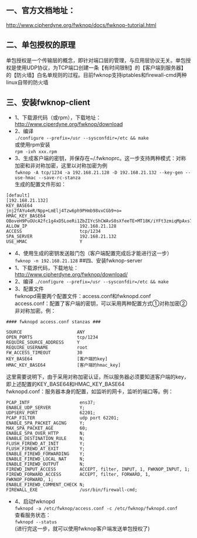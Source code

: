 ## 一、官方文档地址：
http://www.cipherdyne.org/fwknop/docs/fwknop-tutorial.html
## 二、单包授权的原理
单包授权是一个传输层的概念，即针对端口层的管理，与应用层协议无关。单包授权是使用UDP协议，为TCP端口创建一条【有时间限制】的【客户端到服务器】的【防火墙】白名单规则的过程。目前fwknop支持iptables和firewall-cmd两种linux自带的防火墙

## 三、安装fwknop-client

- 1、下载源代码（或rpm），下载地址：http://www.ciperdyne.org/fwknop/download
- 2、编译  
`
./configure --prefix=/usr --sysconfdir=/etc && make
`  
或使用rpm安装  
`
rpm -ivh xxx.rpm
`  
- 3、生成客户端的密钥，并保存在~/.fwknoprc。这一步支持两种模式：对称加密和非对称加密，这里以对称加密为例  
`
fwknop -A tcp/1234 -a 192.168.21.128 -D 192.168.21.132 --key-gen --use-hmac --save-rc-stanza
`  
生成的配置文件形如：  
```
[default]
[192.168.21.132]
KEY_BASE64                  jnj2fAYu4eR/Npp+LmElj4Tzw6ph9PHmb98vxCGb9+o=
HMAC_KEY_BASE64             OBoveH9PuOUcA2fc1g4xD5LoeRi1ZbZIYcShCWAvS0sXfeeTE+MT18K/iYFt3zmiqMpAxs79o748dJ65FhOwaQ==
ALLOW_IP                    192.168.21.128
ACCESS                      tcp/1234
SPA_SERVER                  192.168.21.132
USE_HMAC                    Y

```
- 4、使用生成的密钥发送敲门包（客户端配置完成后才能进行这一步）  
`
fwknop -n 192.168.21.128
`
##四、安装fwknop-server
- 1、下载源代码，下载地址：http://www.cipherdyne.org/fwknop/download/
- 2、编译 
`
./configure --prefix=/usr --sysconfdir=/etc && make
`
- 3、配置文件  
fwknopd需要两个配置文件：access.conf和fwknopd.conf  
access.conf：配置了客户端的密钥，可以采用两种配置方式①对称加密②非对称加密。例：  
```
#### fwknopd access.conf stanzas ###

SOURCE                     ANY
OPEN_PORTS                 tcp/1234
REQUIRE_SOURCE_ADDRESS     Y
REQUIRE_USERNAME           root
FW_ACCESS_TIMEOUT          30
KEY_BASE64                 [客户端的key]
HMAC_KEY_BASE64            [客户端的hmac_key]

```
这里需要说明下，由于采用对称加密认证，所以服务器必须要知道客户端的key，即上述配置的KEY_BASE64和HMAC_KEY_BASE64  
fwknopd.conf：服务器本身的配置，如监听的网卡，监听的端口等。例：
```
PCAP_INTF                   ens37;
ENABLE_UDP_SERVER           Y;
UDPSERV_PORT                62201;
PCAP_FILTER                 udp port 62201;
ENABLE_SPA_PACKET_AGING     Y;
MAX_SPA_PACKET_AGE          60;
ENABLE_SPA_OVER_HTTP        N;
ENABLE_DESTINATION_RULE     N;
FLUSH_FIREWD_AT_INIT        Y;
FLUSH_FIREWD_AT_EXIT        Y;
ENABLE_FIREWD_FORWARDING    Y;
ENABLE_FIREWD_LOCAL_NAT     N;
ENABLE_FIREWD_OUTPUT        N;
FIREWD_INPUT_ACCESS         ACCEPT, filter, INPUT, 1, FWKNOP_INPUT, 1;
FIREWD_FORWARD_ACCESS       ACCEPT, filter, FORWARD, 1, FWKNOP_FORWARD, 1;
ENABLE_FIREWD_COMMENT_CHECK N;
FIREWALL_EXE                /usr/bin/firewall-cmd;
```
- 4、启动fwknopd  
`fwknopd -a /etc/fwknop/access.conf -c /etc/fwknop/fwknopd.conf`  
查看服务状态：  
`fwknopd --status`  
(进行完这一步，就可以使用fwknop客户端发送单包授权了)